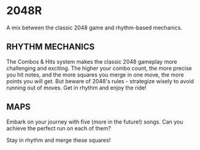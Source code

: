 # 2048R
A mix between the classic 2048 game and rhythm-based mechanics.



## RHYTHM MECHANICS
The Combos & Hits system makes the classic 2048 gameplay more challenging and exciting. The higher your combo count, the more precise you hit notes, and the more squares you merge in one move, the more points you will get. But beware of 2048's rules - strategize wisely to avoid running out of moves. Get in rhythm and enjoy the ride! 

## MAPS
Embark on your journey with five (more in the future!) songs. Can you achieve the perfect run on each of them?

Stay in rhythm and merge these squares!

